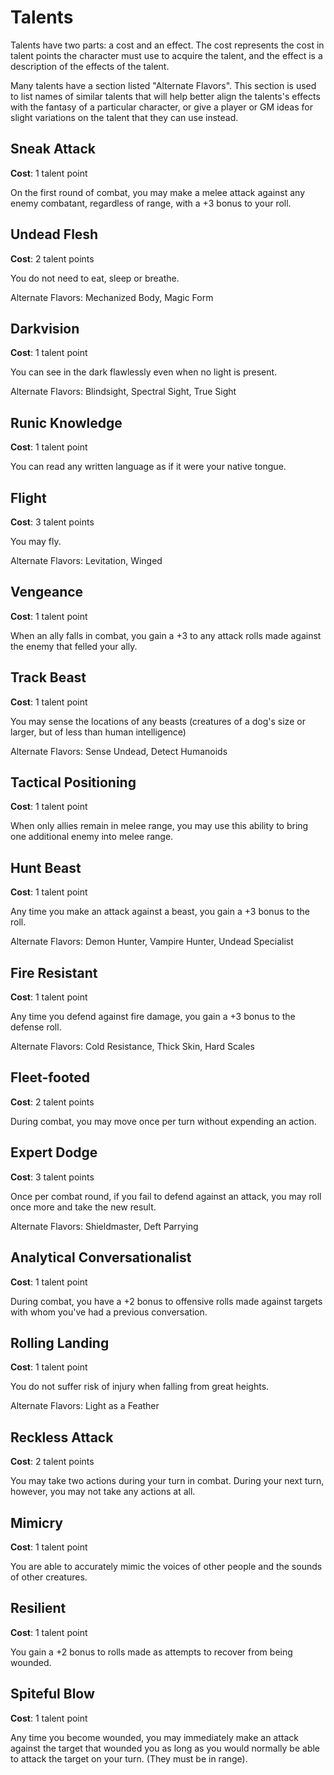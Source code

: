 Talents
=====

Talents have two parts: a cost and an effect. The cost represents the cost in talent points the character must use to acquire the talent, and the effect is a description of the effects of the talent.

Many talents have a section listed "Alternate Flavors". This section is used to list names of similar talents that will help better align the talents's effects with the fantasy of a particular character, or give a player or GM ideas for slight variations on the talent that they can use instead.

Sneak Attack
-----
**Cost**: 1 talent point

On the first round of combat, you may make a melee attack against any enemy combatant, regardless of range, with a +3 bonus to your roll.

Undead Flesh
-----
**Cost**: 2 talent points

You do not need to eat, sleep or breathe.

Alternate Flavors: Mechanized Body, Magic Form

Darkvision
-----
**Cost**: 1 talent point

You can see in the dark flawlessly even when no light is present.

Alternate Flavors: Blindsight, Spectral Sight, True Sight

Runic Knowledge
-----
**Cost**: 1 talent point

You can read any written language as if it were your native tongue.

Flight
-----
**Cost**: 3 talent points

You may fly.

Alternate Flavors: Levitation, Winged

Vengeance
-----
**Cost**: 1 talent point

When an ally falls in combat, you gain a +3 to any attack rolls made against the enemy that felled your ally.

Track Beast
-----
**Cost**: 1 talent point

You may sense the locations of any beasts (creatures of a dog's size or larger, but of less than human intelligence)

Alternate Flavors: Sense Undead, Detect Humanoids

Tactical Positioning
-----
**Cost**: 1 talent point

When only allies remain in melee range, you may use this ability to bring one additional enemy into melee range.

Hunt Beast
-----
**Cost**: 1 talent point

Any time you make an attack against a beast, you gain a +3 bonus to the roll.

Alternate Flavors: Demon Hunter, Vampire Hunter, Undead Specialist

Fire Resistant
-----
**Cost**: 1 talent point

Any time you defend against fire damage, you gain a +3 bonus to the defense roll.

Alternate Flavors: Cold Resistance, Thick Skin, Hard Scales

Fleet-footed
-----
**Cost**: 2 talent points

During combat, you may move once per turn without expending an action.

Expert Dodge
-----
**Cost**: 3 talent points

Once per combat round, if you fail to defend against an attack, you may roll once more and take the new result.

Alternate Flavors: Shieldmaster, Deft Parrying

Analytical Conversationalist
-----
**Cost**: 1 talent point

During combat, you have a +2 bonus to offensive rolls made against targets with whom you've had a previous conversation.

Rolling Landing
-----
**Cost**: 1 talent point

You do not suffer risk of injury when falling from great heights.

Alternate Flavors: Light as a Feather

Reckless Attack
-----
**Cost**: 2 talent points

You may take two actions during your turn in combat. During your next turn, however, you may not take any actions at all.

Mimicry
-----
**Cost**: 1 talent point

You are able to accurately mimic the voices of other people and the sounds of other creatures.

Resilient
-----
**Cost**: 1 talent point

You gain a +2 bonus to rolls made as attempts to recover from being wounded.

Spiteful Blow
-----
**Cost**: 1 talent point

Any time you become wounded, you may immediately make an attack against the target that wounded you as long as you would normally be able to attack the target on your turn. (They must be in range).

